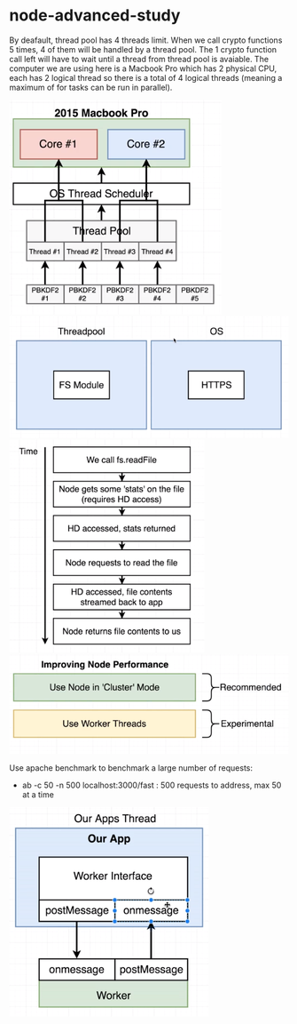 # node-advanced-study

By deafault, thread pool has 4 threads limit. When we call crypto functions 5 times, 4 of them will be handled by a thread pool. The 1 crypto function call left will have to wait until a thread from thread pool is avaiable. The computer we are using here is a Macbook Pro which has 2 physical CPU, each has 2 logical thread so there is a total of 4 logical threads (meaning a maximum of for tasks can be run in parallel).

![Alt text](node-thread-pool.png?raw=true "Title")
![Alt text](thread-pool-os.png?raw=true "Title")
![Alt text](node-fs.png?raw=true "Title")
![Alt text](improve-node-performance.png?raw=true "Title")

Use apache benchmark to benchmark a large number of requests:
- ab -c 50 -n 500 localhost:3000/fast : 500 requests to address, max 50 at a time

![Alt text](worker-threads.png?raw=true "Title")
